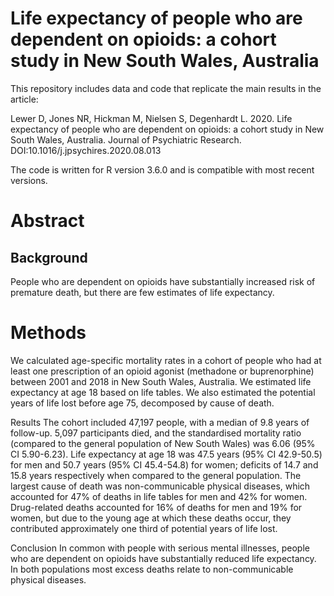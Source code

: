 # Life expectancy of people who are dependent on opioids: a cohort study in New South Wales, Australia

This repository includes data and code that replicate the main results in the article:

Lewer D, Jones NR, Hickman M, Nielsen S, Degenhardt L. 2020. Life expectancy of people who are dependent on opioids: a cohort study in New South Wales, Australia. Journal of Psychiatric Research. DOI:10.1016/j.jpsychires.2020.08.013

The code is written for R version 3.6.0 and is compatible with most recent versions.

# Abstract

## Background
People who are dependent on opioids have substantially increased risk of premature death, but there are few estimates of life expectancy.

# Methods
We calculated age-specific mortality rates in a cohort of people who had at least one prescription of an opioid agonist (methadone or buprenorphine) between 2001 and 2018 in New South Wales, Australia. We estimated life expectancy at age 18 based on life tables. We also estimated the potential years of life lost before age 75, decomposed by cause of death.

Results
The cohort included 47,197 people, with a median of 9.8 years of follow-up. 5,097 participants died, and the standardised mortality ratio (compared to the general population of New South Wales) was 6.06 (95% CI 5.90-6.23). Life expectancy at age 18 was 47.5 years (95% CI 42.9-50.5) for men and 50.7 years (95% CI 45.4-54.8) for women; deficits of 14.7 and 15.8 years respectively when compared to the general population. The largest cause of death was non-communicable physical diseases, which accounted for 47% of deaths in life tables for men and 42% for women. Drug-related deaths accounted for 16% of deaths for men and 19% for women, but due to the young age at which these deaths occur, they contributed approximately one third of potential years of life lost.

Conclusion
In common with people with serious mental illnesses, people who are dependent on opioids have substantially reduced life expectancy. In both populations most excess deaths relate to non-communicable physical diseases.
